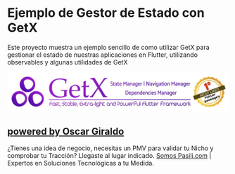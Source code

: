 # Ejemplo de Gestor de Estado con GetX

Este proyecto muestra un ejemplo sencillo de como utilizar GetX para gestionar el estado de nuestras aplicaciones en Flutter, utilizando observables y algunas utilidades de GetX

<img src="https://raw.githubusercontent.com/jonataslaw/getx-community/master/get.png"/>

## [powered by Oscar Giraldo](https://www.linkedin.com/in/gvoscar20/)

¿Tienes una idea de negocio, necesitas un PMV para validar tu Nicho y comprobar tu Tracción? Llegaste al lugar indicado. [Somos Pasili.com](https://www.pasili.com/) | Expertos en Soluciones Tecnológicas a tu Medida.
